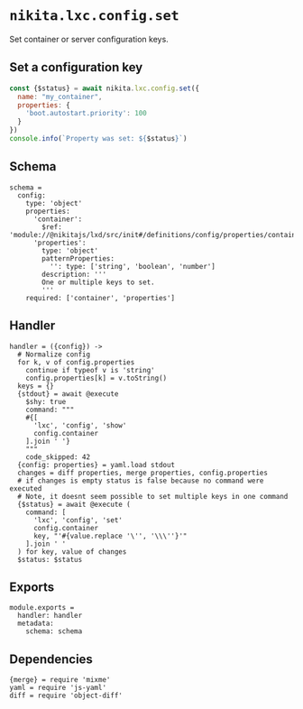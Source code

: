 
# `nikita.lxc.config.set`

Set container or server configuration keys.

## Set a configuration key

```js
const {$status} = await nikita.lxc.config.set({
  name: "my_container",
  properties: {
    'boot.autostart.priority': 100
  }
})
console.info(`Property was set: ${$status}`)
```

## Schema

    schema =
      config:
        type: 'object'
        properties:
          'container':
            $ref: 'module://@nikitajs/lxd/src/init#/definitions/config/properties/container'
          'properties':
            type: 'object'
            patternProperties:
              '': type: ['string', 'boolean', 'number']
            description: '''
            One or multiple keys to set.
            '''
        required: ['container', 'properties']

## Handler

    handler = ({config}) ->
      # Normalize config
      for k, v of config.properties
        continue if typeof v is 'string'
        config.properties[k] = v.toString()
      keys = {}
      {stdout} = await @execute
        $shy: true
        command: """
        #{[
          'lxc', 'config', 'show'
          config.container
        ].join ' '}
        """
        code_skipped: 42
      {config: properties} = yaml.load stdout
      changes = diff properties, merge properties, config.properties
      # if changes is empty status is false because no command were executed
      # Note, it doesnt seem possible to set multiple keys in one command
      {$status} = await @execute (
        command: [
          'lxc', 'config', 'set'
          config.container
          key, "'#{value.replace '\'', '\\\''}'"
        ].join ' '
      ) for key, value of changes
      $status: $status

## Exports

    module.exports =
      handler: handler
      metadata:
        schema: schema

## Dependencies

    {merge} = require 'mixme'
    yaml = require 'js-yaml'
    diff = require 'object-diff'
